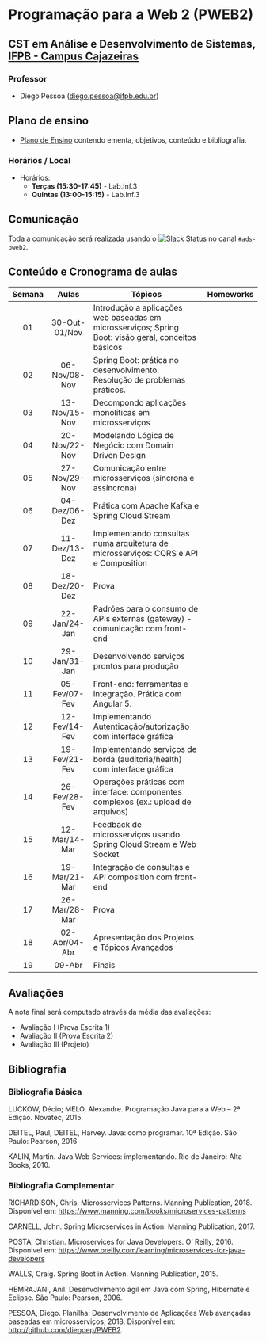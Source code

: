 # Programação para a Web 2 (PWEB2)

## CST em Análise e Desenvolvimento de Sistemas, [IFPB - Campus Cajazeiras](http://ifpb.edu.br/cajazeiras)

### Professor

* Diego Pessoa ([diego.pessoa@ifpb.edu.br](mailto:diego.pessoa@ifpb.edu.br))

## Plano de ensino
* [Plano de Ensino](docs/plano-de-ensino.pdf) contendo ementa, objetivos, conteúdo e bibliografia.

### Horários / Local

* Horários:
  - **Terças (15:30-17:45)** - Lab.Inf.3
  - **Quintas (13:00-15:15)** - Lab.Inf.3

## Comunicação

Toda a comunicação será realizada usando o [![Slack Status](https://ifpb.herokuapp.com/badge.svg)](https://ifpb.herokuapp.com/) no canal `#ads-pweb2`.


## Conteúdo e Cronograma de aulas

| Semana | Aulas | Tópicos                               | Homeworks       |
|:-:|:--------:|--------------------------------------|:-----------------:|
| 01 | 30-Out-01/Nov  | Introdução a aplicações web baseadas em microsserviços; Spring Boot: visão geral, conceitos básicos |  |
| 02 | 06-Nov/08-Nov  | Spring Boot: prática no desenvolvimento. Resolução de problemas práticos. |  |
| 03 | 13-Nov/15-Nov  | Decompondo aplicações monolíticas em microsserviços |  |
| 04 | 20-Nov/22-Nov  | Modelando Lógica de Negócio com Domain Driven Design |  |
| 05 | 27-Nov/29-Nov  | Comunicação entre microsserviços (síncrona e assíncrona) |  |
| 06 | 04-Dez/06-Dez  | Prática com Apache Kafka e Spring Cloud Stream |  |
| 07 | 11-Dez/13-Dez  | Implementando consultas numa arquitetura de microsserviços: CQRS e API e Composition | |
| 08 | 18-Dez/20-Dez  | Prova | |
| 09 | 22-Jan/24-Jan  | Padrões para o consumo de APIs externas (gateway) - comunicação com front-end | |
| 10 | 29-Jan/31-Jan  | Desenvolvendo serviços prontos para produção | |
| 11 | 05-Fev/07-Fev  | Front-end: ferramentas e integração. Prática com Angular 5. | |
| 12 | 12-Fev/14-Fev  | Implementando Autenticação/autorização com interface gráfica | |
| 13 | 19-Fev/21-Fev  | Implementando serviços de borda (auditoria/health) com interface gráfica | |
| 14 | 26-Fev/28-Fev  | Operações práticas com interface: componentes complexos (ex.: upload de arquivos) |  |
| 15 | 12-Mar/14-Mar  | Feedback de microsserviços usando Spring Cloud Stream e Web Socket |  |
| 16 | 19-Mar/21-Mar  | Integração de consultas e API composition com front-end |  |
| 17 | 26-Mar/28-Mar  | Prova |  |
| 18 | 02-Abr/04-Abr  | Apresentação dos Projetos e Tópicos Avançados |  |
| 19 | 09-Abr  | Finais |  |

## Avaliações

A nota final será computado através da média das avaliações:

* Avaliação I (Prova Escrita 1)
* Avaliação II (Prova Escrita 2)
* Avaliação III (Projeto)

## Bibliografia

### Bibliografia Básica

LUCKOW, Décio; MELO, Alexandre. Programação Java para a Web – 2ª Edição. Novatec, 2015.

DEITEL, Paul; DEITEL, Harvey. Java: como programar. 10ª Edição. São Paulo: Pearson, 2016

KALIN, Martin. Java Web Services: implementando. Rio de Janeiro: Alta Books, 2010.

### Bibliografia Complementar

RICHARDISON, Chris. Microsservices Patterns. Manning Publication, 2018. Disponível em: https://www.manning.com/books/microservices-patterns

CARNELL, John. Spring Microservices in Action. Manning Publication, 2017.

POSTA, Christian. Microservices for Java Developers. O’ Reilly, 2016. Disponivel em: https://www.oreilly.com/learning/microservices-for-java-developers

WALLS, Craig. Spring Boot in Action. Manning Publication, 2015.

HEMRAJANI, Anil. Desenvolvimento ágil em Java com Spring, Hibernate e Eclipse. São Paulo: Pearson, 2006.

PESSOA, Diego. Planilha: Desenvolvimento de Aplicações Web avançadas baseadas em microsserviços, 2018. Disponível em: http://github.com/diegoep/PWEB2.

